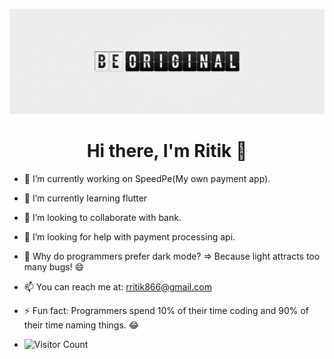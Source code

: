 ![ritikraj0315](https://github.com/ritikraj0315/ritikraj0315/blob/main/public/be_original.png)

<h1 align="center">Hi there, I'm Ritik 👋</h1>

- 🔭 I’m currently working on SpeedPe(My own payment app).
- 🌱 I’m currently learning flutter
- 👯 I’m looking to collaborate with bank.
- 🤔 I’m looking for help with payment processing api.
- 💬 Why do programmers prefer dark mode? => Because light attracts too many bugs! 😄
- 📫 You can reach me at: rritik866@gmail.com
- ⚡ Fun fact: Programmers spend 10% of their time coding and 90% of their time naming things. 😂

- ![Visitor Count](https://profile-counter.glitch.me/{ritikraj0315}/count.svg)
